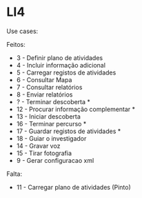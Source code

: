# LI4
Use cases:

Feitos:
* 3 - Definir plano de atividades
* 4 - Incluir informação adicional
* 5 - Carregar registos de atividades
* 6 - Consultar Mapa
* 7 - Consultar relatórios
* 8 - Enviar relatórios
* ? - Terminar descoberta *
* 12 - Procurar informação complementar *
* 13 - Iniciar descoberta
* 16 - Terminar percurso *
* 17 - Guardar registos de atividades *
* 18 - Guiar o investigador
* 14 - Gravar voz
* 15 - Tirar fotografia
* 9 - Gerar configuracao xml

Falta:
* 11 - Carregar plano de atividades (Pinto)
